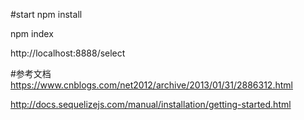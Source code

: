 #start
npm install

npm index 

http://localhost:8888/select

#参考文档
https://www.cnblogs.com/net2012/archive/2013/01/31/2886312.html

http://docs.sequelizejs.com/manual/installation/getting-started.html